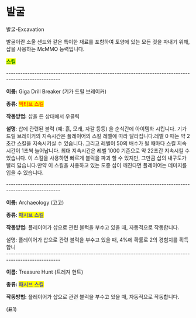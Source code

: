 # 발굴

발굴-Excavation



발굴이란 소울 샌드와 같은 특이한 재료를 포함하여 토양에 있는 모든 것을 파내기 위해, 삽을 사용하는 McMMO 능력입니다.



<mark style="color:green;">**스킬**</mark>

\-----------------------------------------------------------------------------------------------------

**이름:** Giga Drill Breaker (기가 드릴 브레이커)

**종류:** <mark style="color:red;">액티브 스킬</mark>

**작동방법:** 삽을 든 상태에서 우클릭

**설명**: 삽에 관련된 블럭 (예: 흙, 모래, 자갈 등등) 을 순식간에 아이템화 시킵니다. 기가 드릴 브레이커의 지속시간은 플레이어의 스킬 레벨에 따라 달라집니다.레벨 0 때는 약 2초간 스킬을 지속시키실 수 있습니다. 그리고 레벨이 50의 배수가 될 때마다 스킬 지속시간이 1초씩 늘어납니다. 최대 지속시간은 레벨 1000 기존으로 약 22초간 지속시킬 수 있습니다. 이 스킬을 사용하면 빠르게 블럭을 파괴 할 수 있지만, 그만큼 삽의 내구도가 빨리 닳습니다.만약 이 스킬을 사용하고 있는 도중 삽이 깨진다면 플레이어는 데미지를 입을 수 있습니다.

\-----------------------------------------------------------------------------------------------------

**이름:** Archaeology (고고)

**종류:** <mark style="color:blue;">패시브 스킬</mark>

**작동방법:** 플레이어가 삽으로 관련 블럭을 부수고 있을 때, 자동적으로 작동합니다.

설명: 플레이어가 삽으로 관련 블럭을 부수고 있을 때, 4%에 확률로 2의 경험치를 획득합니\
\-----------------------------------------------------------------------------------------------------

**이름:** Treasure Hunt (트레져 헌트)

**종류:** <mark style="color:blue;">패시브 스킬</mark>

**작동방법:** 플레이어가 삽으로 관련 블럭을 부수고 있을 때, 자동적으로 작동합니다.

(표1)

